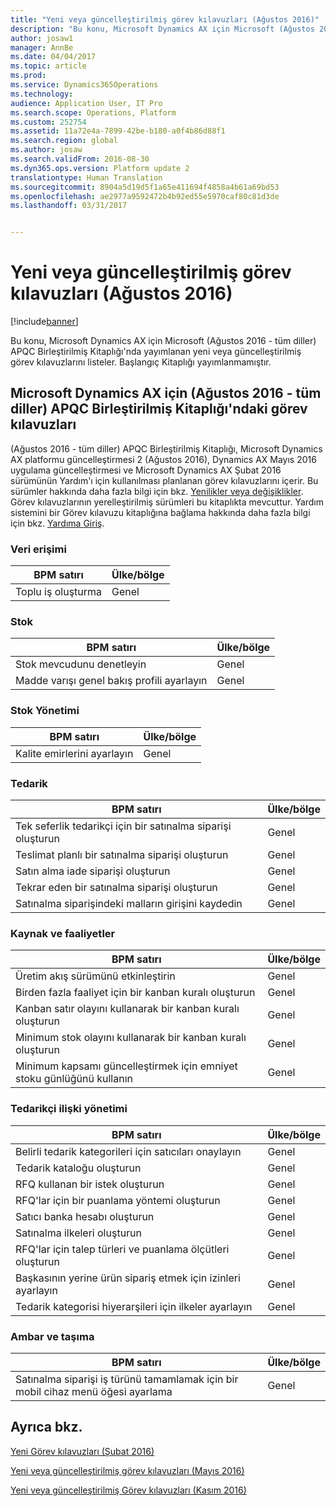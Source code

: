 ```yaml
---
title: "Yeni veya güncelleştirilmiş görev kılavuzları (Ağustos 2016)"
description: "Bu konu, Microsoft Dynamics AX için Microsoft (Ağustos 2016 - tüm diller) APQC Birleştirilmiş Kitaplığı&quot;nda yayımlanan yeni veya güncelleştirilmiş görev kılavuzlarını listeler. Başlangıç Kitaplığı yayımlanmamıştır."
author: josaw1
manager: AnnBe
ms.date: 04/04/2017
ms.topic: article
ms.prod: 
ms.service: Dynamics365Operations
ms.technology: 
audience: Application User, IT Pro
ms.search.scope: Operations, Platform
ms.custom: 252754
ms.assetid: 11a72e4a-7899-42be-b180-a0f4b86d88f1
ms.search.region: global
ms.author: josaw
ms.search.validFrom: 2016-08-30
ms.dyn365.ops.version: Platform update 2
translationtype: Human Translation
ms.sourcegitcommit: 8904a5d19d5f1a65e411694f4858a4b61a69bd53
ms.openlocfilehash: ae2977a9592472b4b92ed55e5970caf80c81d3de
ms.lasthandoff: 03/31/2017


---
```


# <a name="new-or-updated-task-guides-august-2016"></a>Yeni veya güncelleştirilmiş görev kılavuzları (Ağustos 2016)

[!include[banner](../includes/banner.md)]


Bu konu, Microsoft Dynamics AX için Microsoft (Ağustos 2016 - tüm diller) APQC Birleştirilmiş Kitaplığı'nda yayımlanan yeni veya güncelleştirilmiş görev kılavuzlarını listeler. Başlangıç Kitaplığı yayımlanmamıştır.

<a name="task-guides-in-the-august-2016---all-languages-apqc-unified-library-for-microsoft-dynamics-ax"></a>[]()Microsoft Dynamics AX için (Ağustos 2016 - tüm diller) APQC Birleştirilmiş Kitaplığı'ndaki görev kılavuzları
---------------------------------------------------------------------------------------------------

(Ağustos 2016 - tüm diller) APQC Birleştirilmiş Kitaplığı, Microsoft Dynamics AX platformu güncelleştirmesi 2 (Ağustos 2016), Dynamics AX Mayıs 2016 uygulama güncelleştirmesi ve Microsoft Dynamics AX Şubat 2016 sürümünün Yardım'ı için kullanılması planlanan görev kılavuzlarını içerir. Bu sürümler hakkında daha fazla bilgi için bkz. [Yenilikler veya değişiklikler](whats-new-changed.md). Görev kılavuzlarının yerelleştirilmiş sürümleri bu kitaplıkta mevcuttur. Yardım sistemini bir Görev kılavuzu kitaplığına bağlama hakkında daha fazla bilgi için bkz. [Yardıma Giriş](help-overview.md).

### <a name="data-access"></a>Veri erişimi

| BPM satırı           | Ülke/bölge |
|--------------------|----------------|
| Toplu iş oluşturma | Genel         |

### <a name="inventory"></a>Stok

| BPM satırı                                | Ülke/bölge |
|-----------------------------------------|----------------|
| Stok mevcudunu denetleyin         | Genel         |
| Madde varışı genel bakış profili ayarlayın | Genel         |

### <a name="inventory-management"></a>Stok Yönetimi

| BPM satırı              | Ülke/bölge |
|-----------------------|----------------|
| Kalite emirlerini ayarlayın | Genel         |

### <a name="procurement"></a>Tedarik

| BPM satırı                                          | Ülke/bölge |
|---------------------------------------------------|----------------|
| Tek seferlik tedarikçi için bir satınalma siparişi oluşturun   | Genel         |
| Teslimat planlı bir satınalma siparişi oluşturun  | Genel         |
| Satın alma iade siparişi oluşturun                    | Genel         |
| Tekrar eden bir satınalma siparişi oluşturun                    | Genel         |
| Satınalma siparişindeki malların girişini kaydedin | Genel         |

### <a name="resource-and-activities"></a>Kaynak ve faaliyetler

| BPM satırı                                                | Ülke/bölge |
|---------------------------------------------------------|----------------|
| Üretim akış sürümünü etkinleştirin                      | Genel         |
| Birden fazla faaliyet için bir kanban kuralı oluşturun            | Genel         |
| Kanban satır olayını kullanarak bir kanban kuralı oluşturun          | Genel         |
| Minimum stok olayını kullanarak bir kanban kuralı oluşturun        | Genel         |
| Minimum kapsamı güncelleştirmek için emniyet stoku günlüğünü kullanın | Genel         |

### <a name="supplier-relationship-management"></a>Tedarikçi ilişki yönetimi

| BPM satırı                                                           | Ülke/bölge |
|--------------------------------------------------------------------|----------------|
| Belirli tedarik kategorileri için satıcıları onaylayın                | Genel         |
| Tedarik kataloğu oluşturun                                       | Genel         |
| RFQ kullanan bir istek oluşturun                              | Genel         |
| RFQ'lar için bir puanlama yöntemi oluşturun                                   | Genel         |
| Satıcı banka hesabı oluşturun                                       | Genel         |
| Satınalma ilkeleri oluşturun                                         | Genel         |
| RFQ'lar için talep türleri ve puanlama ölçütleri oluşturun            | Genel         |
| Başkasının yerine ürün sipariş etmek için izinleri ayarlayın | Genel         |
| Tedarik kategorisi hiyerarşileri için ilkeler ayarlayın               | Genel         |

### <a name="warehouse-and-transportation"></a>Ambar ve taşıma

| BPM satırı                                                                    | Ülke/bölge |
|-----------------------------------------------------------------------------|----------------|
| Satınalma siparişi iş türünü tamamlamak için bir mobil cihaz menü öğesi ayarlama | Genel         |



<a name="see-also"></a>Ayrıca bkz.
--------

[Yeni Görev kılavuzları (Şubat 2016)](new-task-guides-available-february-2016.md)

[Yeni veya güncelleştirilmiş görev kılavuzları (Mayıs 2016)](new-updated-task-guides-available-may-2016.md)

[Yeni veya güncelleştirilmiş Görev kılavuzları (Kasım 2016)](new-task-guides-november-2016.md)




